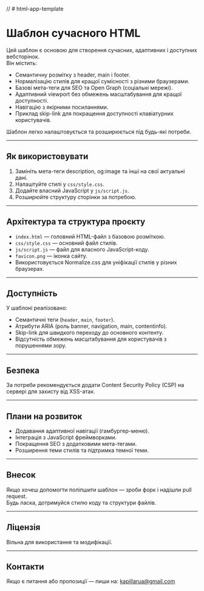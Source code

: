 // # html-app-template

# Шаблон сучасного HTML

Цей шаблон є основою для створення сучасних, адаптивних і доступних вебсторінок.  
Він містить:

- Семантичну розмітку з header, main і footer.
- Нормалізацію стилів для кращої сумісності з різними браузерами.
- Базові мета-теги для SEO та Open Graph (соціальні мережі).
- Адаптивний viewport без обмежень масштабування для кращої доступності.
- Навігацію з якірними посиланнями.
- Приклад skip-link для покращення доступності клавіатурних користувачів.

Шаблон легко налаштовується та розширюється під будь-які потреби.

---

## Як використовувати

1. Замініть мета-теги description, og:image та інші на свої актуальні дані.
2. Налаштуйте стилі у `css/style.css`.
3. Додайте власний JavaScript у `js/script.js`.
4. Розширюйте структуру сторінки за потребою.

---

## Архітектура та структура проєкту

- `index.html` — головний HTML-файл з базовою розміткою.
- `css/style.css` — основний файл стилів.
- `js/script.js` — файл для власного JavaScript-коду.
- `favicon.png` — іконка сайту.
- Використовується Normalize.css для уніфікації стилів у різних браузерах.

---

## Доступність

У шаблоні реалізовано:

- Семантичні теги (`header`, `main`, `footer`).
- Атрибути ARIA (роль banner, navigation, main, contentinfo).
- Skip-link для швидкого переходу до основного контенту.
- Відсутність обмежень масштабування для користувачів з порушеннями зору.

---

## Безпека

За потреби рекомендується додати Content Security Policy (CSP) на сервері для захисту від XSS-атак.

---

## Плани на розвиток

- Додавання адаптивної навігації (гамбургер-меню).
- Інтеграція з JavaScript фреймворками.
- Покращення SEO з додатковими мета-тегами.
- Розширення теми стилів та підтримка темної теми.

---

## Внесок

Якщо хочеш допомогти поліпшити шаблон — зроби форк і надішли pull request.  
Будь ласка, дотримуйся стилю коду та структури файлів.

---

## Ліцензія

Вільна для використання та модифікації.

---

## Контакти

Якщо є питання або пропозиції — пиши на: kapillarua@gmail.com
